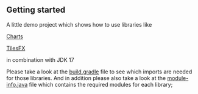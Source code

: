 ## Getting started

A little demo project which shows how to use libraries like

[Charts](https://github.com/HanSolo/charts/tree/jdk17)

[TilesFX](https://github.com/HanSolo/tilesfx/tree/jdk17)

in combination with JDK 17

Please take a look at the [build.gradle](https://github.com/HanSolo/gettingstarted/blob/main/build.gradle) file to see which imports are needed for
those libraries.
And in addition please also take a look at the [module-info.java](https://github.com/HanSolo/gettingstarted/blob/main/src/main/java/module-info.java) file which contains the
required modules for each library;
